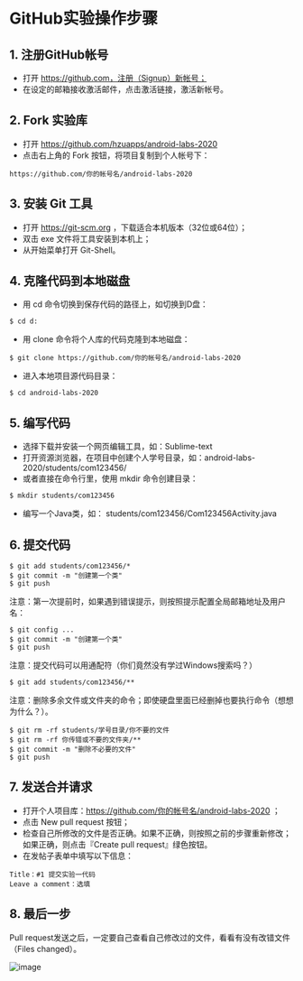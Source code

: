 # GitHub实验操作步骤

## 1. 注册GitHub帐号

- 打开 https://github.com，注册（Signup）新帐号；
- 在设定的邮箱接收激活邮件，点击激活链接，激活新帐号。

## 2. Fork 实验库

- 打开 https://github.com/hzuapps/android-labs-2020  
- 点击右上角的 Fork 按钮，将项目复制到个人帐号下：

```  
https://github.com/你的帐号名/android-labs-2020  
```  

## 3. 安装 Git 工具

- 打开 https://git-scm.org ，下载适合本机版本（32位或64位）；
- 双击 exe 文件将工具安装到本机上；
- 从开始菜单打开 Git-Shell。

## 4. 克隆代码到本地磁盘

- 用 cd 命令切换到保存代码的路径上，如切换到D盘：   
```   
$ cd d: 
```   
- 用 clone 命令将个人库的代码克隆到本地磁盘：  
```   
$ git clone https://github.com/你的帐号名/android-labs-2020
```   
- 进入本地项目源代码目录：  
```   
$ cd android-labs-2020
```   

## 5. 编写代码

- 选择下载并安装一个网页编辑工具，如：Sublime-text
- 打开资源浏览器，在项目中创建个人学号目录，如：android-labs-2020/students/com123456/
- 或者直接在命令行里，使用 mkdir 命令创建目录：  
```   
$ mkdir students/com123456 
```   
- 编写一个Java类，如： students/com123456/Com123456Activity.java    

## 6. 提交代码

```  
$ git add students/com123456/*
$ git commit -m "创建第一个类"
$ git push
```  

注意：第一次提前时，如果遇到错误提示，则按照提示配置全局邮箱地址及用户名：

```  
$ git config ...
$ git commit -m "创建第一个类"
$ git push
``` 

注意：提交代码可以用通配符（你们竟然没有学过Windows搜索吗？） 

```  
$ git add students/com123456/**
```  

注意：删除多余文件或文件夹的命令；即使硬盘里面已经删掉也要执行命令（想想为什么？）。

```  
$ git rm -rf students/学号目录/你不要的文件
$ git rm -rf 你传错或不要的文件夹/**
$ git commit -m "删除不必要的文件"
$ git push
```  

## 7. 发送合并请求

- 打开个人项目库：https://github.com/你的帐号名/android-labs-2020 ；
- 点击 New pull request 按钮；
- 检查自己所修改的文件是否正确。如果不正确，则按照之前的步骤重新修改；如果正确，则点击『Create pull request』绿色按钮。
- 在发帖子表单中填写以下信息：
```  
Title：#1 提交实验一代码
Leave a comment：选填
```  

## 8. 最后一步

Pull request发送之后，一定要自己查看自己修改过的文件，看看有没有改错文件（Files changed）。

![image](https://user-images.githubusercontent.com/627946/54257709-37355400-459b-11e9-8547-f03935f07a61.png)

